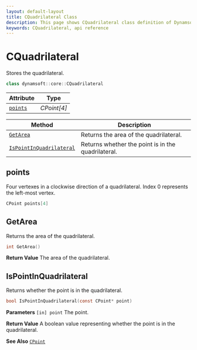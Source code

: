 ```yaml
---
layout: default-layout
title: CQuadrilateral Class
description: This page shows CQuadrilateral class definition of Dynamsoft Document Normalizer SDK C++ Edition.
keywords: CQuadrilateral, api reference
---
```



# CQuadrilateral

Stores the quadrilateral.  

```c++
class dynamsoft::core::CQuadrilateral
```
  
| Attribute | Type |
|---------- | ---- |
| [`points`](#points) | *CPoint[4]* |

| Method | Description |
|--------|-------------|
| [`GetArea`](#getarea) | Returns the area of the quadrilateral. |
| [`IsPointInQuadrilateral`](#ispointinquadrilateral) | Returns whether the point is in the quadrilateral. |

## points

Four vertexes in a clockwise direction of a quadrilateral. Index 0 represents the left-most vertex.

```c++
CPoint points[4]
```

## GetArea

Returns the area of the quadrilateral.

```c++
int GetArea()
```

**Return Value**
The area of the quadrilateral.

## IsPointInQuadrilateral

Returns whether the point is in the quadrilateral.

```c
bool IsPointInQuadrilateral(const CPoint* point)
```

**Parameters**
`[in] point` The point.

**Return Value**
A boolean value representing whether the point is in the quadrilateral.

**See Also**
[`CPoint`](point.md)

